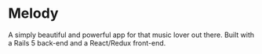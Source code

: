 # Melody

A simply beautiful and powerful app for that music lover out there.
Built with a Rails 5 back-end and a React/Redux front-end.
